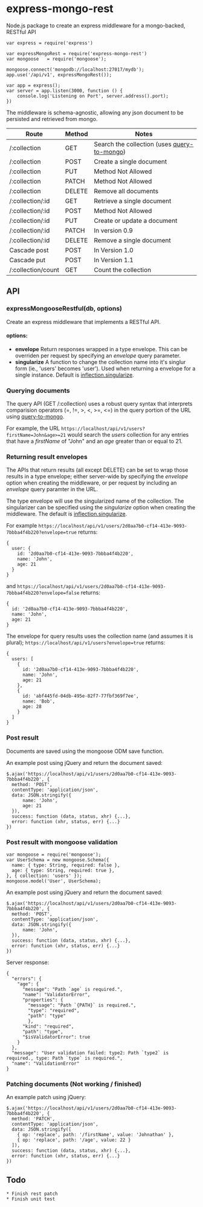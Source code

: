 # express-mongo-rest
Node.js package to create an express middleware for a mongo-backed, RESTful API

```
var express = require('express')

var expressMongoRest = require('express-mongo-rest')
var mongoose   = require('mongoose');

mongoose.connect('mongodb://localhost:27017/mydb');
app.use('/api/v1', expressMongoRest());

var app = express();
var server = app.listen(3000, function () {
    console.log('Listening on Port', server.address().port);
})
```
The middleware is schema-agnostic, allowing any json document to be persisted and retrieved from mongo.

| Route            | Method | Notes                       |
| ---------------- | ------ | --------------------------- |
| /:collection     | GET    | Search the collection (uses [query-to-mongo](https://www.npmjs.com/package/query-to-mongo)) |
| /:collection     | POST   | Create a single document    |
| /:collection     | PUT    | Method Not Allowed          |
| /:collection     | PATCH  | Method Not Allowed          |
| /:collection     | DELETE | Remove all documents        |
| /:collection/:id | GET    | Retrieve a single document  |
| /:collection/:id | POST   | Method Not Allowed          |
| /:collection/:id | PUT    | Create or update a document |
| /:collection/:id | PATCH  | In version 0.9              |
| /:collection/:id | DELETE | Remove a single document    |
| Cascade post     | POST   | In Version 1.0              |
| Cascade put      | POST   | In Version 1.1              |
| /:collection/count | GET    | Count the collection        |

## API
### expressMongooseRestful(db, options)
Create an express middleware that implements a RESTful API.

#### options:
* **envelope** Return responses wrapped in a type envelope. This can be overriden per request by specifying an _envelope_ query parameter.
* **singularize** A function to change the collection name into it's singlur form (ie., 'users' becomes 'user'). Used when returning a envelope for a single instance. Default is [inflection.singularize](https://www.npmjs.com/package/inflection).

### Querying documents
The query API (GET /:collection) uses a robust query syntax that interprets comparision operators (=, !=, >, <, >=, <=) in the query portion of the URL using [query-to-mongo](https://www.npmjs.com/package/query-to-mongo).

For example, the URL `https://localhost/api/v1/users?firstName=John&age>=21` would search the _users_ collection for any entries that have a _firstName_ of "John" and an _age_ greater than or equal to 21.

### Returning result envelopes
The APIs that return results (all except DELETE) can be set to wrap those results in a type envelope; either server-wide by specifying the _envelope_ option when creating the middleware, or per request by including an _envelope_ query paramter in the URL.

The type envelope will use the singularized name of the collection. The singularizer can be specified using the _singularize_ option when creating the middleware. The default is [inflection.singularize](https://www.npmjs.com/package/inflection).

For example `https://localhost/api/v1/users/2d0aa7b0-cf14-413e-9093-7bbba4f4b220?envelope=true` returns:
```
{
  user: {
    id: '2d0aa7b0-cf14-413e-9093-7bbba4f4b220',
    name: 'John',
    age: 21
  }
}
```
and `https://localhost/api/v1/users/2d0aa7b0-cf14-413e-9093-7bbba4f4b220?envelope=false` returns:
```
{
  id: '2d0aa7b0-cf14-413e-9093-7bbba4f4b220',
  name: 'John',
  age: 21
}
```
The envelope for query results uses the collection name (and assumes it is plural); `https://localhost/api/v1/users?envelope=true` returns:
```
{
  users: [
    {
      id: '2d0aa7b0-cf14-413e-9093-7bbba4f4b220',
      name: 'John',
      age: 21
    },
    {
      id: 'abf445fd-04db-495e-82f7-77fbf369f7ee',
      name: 'Bob',
      age: 28
    }
  ]
}
```

### Post result
Documents are saved using the mongoose ODM save function.

An example post using jQuery and return the document saved:
```
$.ajax('https://localhost/api/v1/users/2d0aa7b0-cf14-413e-9093-7bbba4f4b220', {
  method: 'POST',
  contentType: 'application/json',
  data: JSON.stringify({
      name: 'John',
      age: 21
  }),
  success: function (data, status, xhr) {...},
  error: function (xhr, status, err) {...}
})
```

### Post result with mongoose validation
```
var mongoose = require('mongoose');
var UserSchema = new mongoose.Schema({
  name: { type: String, required: false },
  age: { type: String, required: true },
}, { collection: 'users' });
mongoose.model('User', UserSchema);
```

An example post using jQuery and return the document saved:
```
$.ajax('https://localhost/api/v1/users/2d0aa7b0-cf14-413e-9093-7bbba4f4b220', {
  method: 'POST',
  contentType: 'application/json',
  data: JSON.stringify({
      name: 'John',
  }),
  success: function (data, status, xhr) {...},
  error: function (xhr, status, err) {...}
})
```
Server response:
```
{
  "errors": {
    "age": {
      "message": "Path `age` is required.",
      "name": "ValidatorError",
      "properties": {
        "message": "Path `{PATH}` is required.",
        "type": "required",
        "path": "type"
        },
      "kind": "required",
      "path": "type",
      "$isValidatorError": true
    }
  },
  "message": "User validation failed: type2: Path `type2` is required., type: Path `type` is required.",
  "name": "ValidationError"
}
```

### Patching documents (Not working / finished)
An example patch using jQuery:
```
$.ajax('https://localhost/api/v1/users/2d0aa7b0-cf14-413e-9093-7bbba4f4b220', {
  method: 'PATCH',
  contentType: 'application/json',
  data: JSON.stringify([
    { op: 'replace', path: '/firstName', value: 'Johnathan' },
    { op: 'replace', path: '/age', value: 22 }
  ]),
  success: function (data, status, xhr) {...},
  error: function (xhr, status, err) {...}
})
```


## Todo
    * Finish rest patch
    * Finish unit test
